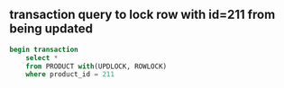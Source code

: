 ## transaction query to lock row with id=211 from being updated

```sql
begin transaction
	select *
	from PRODUCT with(UPDLOCK, ROWLOCK)
	where product_id = 211
```
